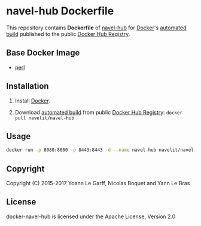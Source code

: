navel-hub Dockerfile
====================

This repository contains **Dockerfile** of [navel-hub](https://github.com/Navel-IT/navel-hub) for [Docker](https://www.docker.com/)'s [automated build](https://hub.docker.com/r/navelit/navel-hub/) published to the public [Docker Hub Registry](https://registry.hub.docker.com/).

Base Docker Image
-----------------

* [perl](https://hub.docker.com/_/perl/)

Installation
------------

1. Install [Docker](https://www.docker.com/).

2. Download [automated build](https://hub.docker.com/r/navelit/navel-hub/) from public [Docker Hub Registry](https://registry.hub.docker.com/): `docker pull navelit/navel-hub`

Usage
-----

```bash
docker run -p 8080:8080 -p 8443:8443 -d --name navel-hub navelit/navel-hub
```

Copyright
---------

Copyright (C) 2015-2017 Yoann Le Garff, Nicolas Boquet and Yann Le Bras

License
-------

docker-navel-hub is licensed under the Apache License, Version 2.0
